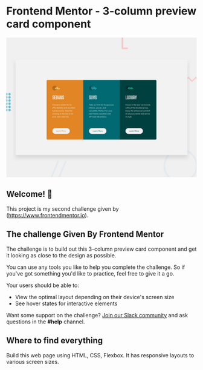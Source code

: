 # Frontend Mentor - 3-column preview card component

![Design preview for the 3-column preview card component coding challenge](./design/desktop-preview.jpg)

## Welcome! 👋

This project is my second challenge given by (https://www.frontendmentor.io).

## The challenge Given By Frontend Mentor

The challenge is to build out this 3-column preview card component and get it looking as close to the design as possible.

You can use any tools you like to help you complete the challenge. So if you've got something you'd like to practice, feel free to give it a go.

Your users should be able to:

- View the optimal layout depending on their device's screen size
- See hover states for interactive elements

Want some support on the challenge? [Join our Slack community](https://www.frontendmentor.io/slack) and ask questions in the **#help** channel.

## Where to find everything
Build this web page using HTML, CSS, Flexbox. It has responsive layouts to various screen sizes.